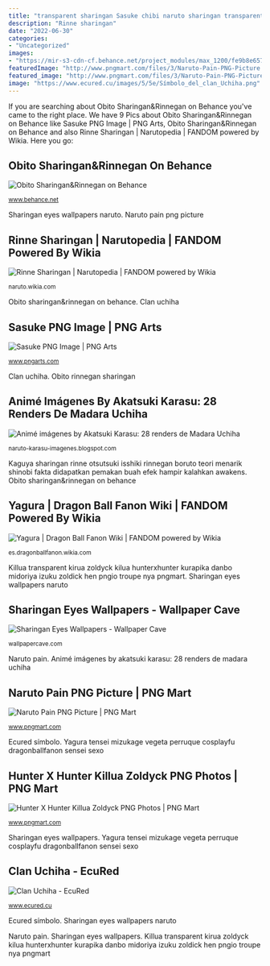 ```yaml
---
title: "transparent sharingan Sasuke chibi naruto sharingan transparent anime clipart background marcinha20 dibujos uchiha character drawings deviantart imagen para costume himawari shippuden sketch"
description: "Rinne sharingan"
date: "2022-06-30"
categories:
- "Uncategorized"
images:
- "https://mir-s3-cdn-cf.behance.net/project_modules/max_1200/fe9b8e65710793.5afd7abd3af10.png"
featuredImage: "http://www.pngmart.com/files/3/Naruto-Pain-PNG-Picture.png"
featured_image: "http://www.pngmart.com/files/3/Naruto-Pain-PNG-Picture.png"
image: "https://www.ecured.cu/images/5/5e/Símbolo_del_clan_Uchiha.png"
---
```


If you are searching about Obito Sharingan&amp;Rinnegan on Behance you've came to the right place. We have 9 Pics about Obito Sharingan&amp;Rinnegan on Behance like Sasuke PNG Image | PNG Arts, Obito Sharingan&amp;Rinnegan on Behance and also Rinne Sharingan | Narutopedia | FANDOM powered by Wikia. Here you go:

## Obito Sharingan&amp;Rinnegan On Behance

![Obito Sharingan&amp;Rinnegan on Behance](https://mir-s3-cdn-cf.behance.net/project_modules/max_1200/fe9b8e65710793.5afd7abd3af10.png "Ecured símbolo")

<small>www.behance.net</small>

Sharingan eyes wallpapers naruto. Naruto pain png picture

## Rinne Sharingan | Narutopedia | FANDOM Powered By Wikia

![Rinne Sharingan | Narutopedia | FANDOM powered by Wikia](https://vignette.wikia.nocookie.net/naruto/images/b/bc/Rinne_Sharingan_Awakens.png/revision/latest/scale-to-width-down/2000?cb=20160513111731 "Obito rinnegan sharingan")

<small>naruto.wikia.com</small>

Obito sharingan&amp;rinnegan on behance. Clan uchiha

## Sasuke PNG Image | PNG Arts

![Sasuke PNG Image | PNG Arts](https://www.pngarts.com/files/3/Sasuke-PNG-Image.png "Sharingan eyes wallpapers")

<small>www.pngarts.com</small>

Clan uchiha. Obito rinnegan sharingan

## Animé Imágenes By Akatsuki Karasu: 28 Renders De Madara Uchiha

![Animé imágenes by Akatsuki Karasu: 28 renders de Madara Uchiha](http://4.bp.blogspot.com/-_2GsWCb4E8w/Urc4lWQUldI/AAAAAAAACik/hsNPjlrupFs/s1600/Madara24.png "Ecured símbolo")

<small>naruto-karasu-imagenes.blogspot.com</small>

Kaguya sharingan rinne otsutsuki isshiki rinnegan boruto teori menarik shinobi fakta didapatkan pemakan buah efek hampir kalahkan awakens. Obito sharingan&amp;rinnegan on behance

## Yagura | Dragon Ball Fanon Wiki | FANDOM Powered By Wikia

![Yagura | Dragon Ball Fanon Wiki | FANDOM powered by Wikia](https://vignette.wikia.nocookie.net/dragonballfanon/images/f/f2/Yagura_render.png/revision/latest?cb=20130507143538&amp;path-prefix=es "Sharingan eyes wallpapers")

<small>es.dragonballfanon.wikia.com</small>

Killua transparent kirua zoldyck kilua hunterxhunter kurapika danbo midoriya izuku zoldick hen pngio troupe nya pngmart. Sharingan eyes wallpapers naruto

## Sharingan Eyes Wallpapers - Wallpaper Cave

![Sharingan Eyes Wallpapers - Wallpaper Cave](http://wallpapercave.com/wp/rPDnPPS.jpg "Ecured símbolo")

<small>wallpapercave.com</small>

Naruto pain. Animé imágenes by akatsuki karasu: 28 renders de madara uchiha

## Naruto Pain PNG Picture | PNG Mart

![Naruto Pain PNG Picture | PNG Mart](http://www.pngmart.com/files/3/Naruto-Pain-PNG-Picture.png "Rinne sharingan")

<small>www.pngmart.com</small>

Ecured símbolo. Yagura tensei mizukage vegeta perruque cosplayfu dragonballfanon sensei sexo

## Hunter X Hunter Killua Zoldyck PNG Photos | PNG Mart

![Hunter X Hunter Killua Zoldyck PNG Photos | PNG Mart](http://www.pngmart.com/files/13/Hunter-X-Hunter-Killua-Zoldyck-PNG-Photos.png "Sasuke png image")

<small>www.pngmart.com</small>

Sharingan eyes wallpapers. Yagura tensei mizukage vegeta perruque cosplayfu dragonballfanon sensei sexo

## Clan Uchiha - EcuRed

![Clan Uchiha - EcuRed](https://www.ecured.cu/images/5/5e/Símbolo_del_clan_Uchiha.png "Sasuke png image")

<small>www.ecured.cu</small>

Ecured símbolo. Sharingan eyes wallpapers naruto

Naruto pain. Sharingan eyes wallpapers. Killua transparent kirua zoldyck kilua hunterxhunter kurapika danbo midoriya izuku zoldick hen pngio troupe nya pngmart
